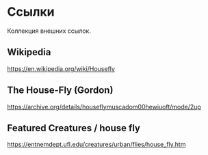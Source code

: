# Ссылки

Коллекция внешних ссылок.

## Wikipedia

https://en.wikipedia.org/wiki/Housefly

## The House-Fly (Gordon)

https://archive.org/details/houseflymuscadom00hewiuoft/mode/2up

## Featured Creatures / house fly

https://entnemdept.ufl.edu/creatures/urban/flies/house_fly.htm
